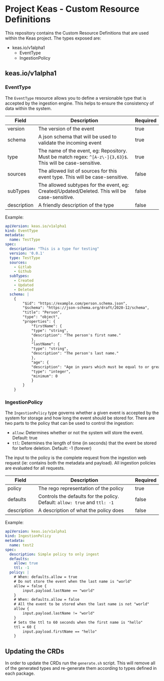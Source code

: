 # Project Keas - Custom Resource Definitions

This repository contains the Custom Resource Definitions that are used within the Keas project. The types exposed are:

- keas.io/v1alpha1
  - EventType
  - IngestionPolicy

## keas.io/v1alpha1

### EventType

The `EventType` resource allows you to define a versionable type that is accepted by the ingestion engine. This helps to ensure the consistency of data within the system.

|Field|Description|Required|
|---|---|---|
|version|The version of the event|true
|schema|A json schema that will be used to validate the incoming event|true|
|type|The name of the event, eg: Repository. Must be match regex: `^[A-z\-]{3,63}$`. This will be case-sensitive.|true
|sources|The allowed list of sources for this event type. This will be case-sensitive.|false|
|subTypes|The allowed subtypes for the event, eg: Created/Updated/Deleted. This will be case-sensitive.|false|
|description|A friendly description of the type|false|

Example:

```yaml
apiVersion: keas.io/v1alpha1
kind: EventType
metadata:
  name: TestType
spec:
  description: "This is a type for testing"
  version: '0.0.1'
  type: TestType
  sources:
    - Gitlab
    - Github
  subTypes:
    - Created
    - Updated
    - Deleted
  schema: |
    {
        "$id": "https://example.com/person.schema.json",
        "$schema": "https://json-schema.org/draft/2020-12/schema",
        "title": "Person",
        "type": "object",
        "properties": {
            "firstName": {
            "type": "string",
            "description": "The person's first name."
            },
            "lastName": {
            "type": "string",
            "description": "The person's last name."
            },
            "age": {
            "description": "Age in years which must be equal to or greater than zero.",
            "type": "integer",
            "minimum": 0
            }
        }
    }
```

### IngestionPolicy

The `IngestionPolicy` type governs whether a given event is accepted by the system for storage and how long the event should be stored for. There are two parts to the policy that can be used to control the ingestion:

- `allow`: Determines whether or not the system will store the event. Default: true
- `ttl`: Determines the length of time (in seconds) that the event be stored for before deletion. Default: -1 (forever)

The input to the policy is the complete request from the ingestion web request (ie: contains both the metadata and payload). All ingestion policies are evaluated for all requests.

|Field|Description|Required|
|---|---|---|
|policy|The rego representation of the policy|true|
|defaults|Controls the defaults for the policy. Default: `allow: true` and `ttl: -1`|false|
|description|A description of what the policy does|false|

Example:

```yaml
apiVersion: keas.io/v1alpha1
kind: IngestionPolicy
metadata:
  name: test2
spec:
  description: Simple policy to only ingest
  defaults:
    allow: true
    ttl: -1
  policy: |
    # When: defaults.allow = true
    # Do not store the event when the last name is "world"
    allow = false {
        input.payload.lastName == "world"
    }
    # When: defaults.allow = false
    # All the event to be stored when the last name is not "world"
    allow { 
        input.payload.lastName != "world"
    }
    # Sets the ttl to 60 seconds when the first name is "hello"
    ttl = 60 {
        input.payload.firstName == "hello"
    }
```

## Updating the CRDs

In order to update the CRDs run the `generate.sh` script. This will remove all of the generated types and re-generate them according to types defined in each package.

